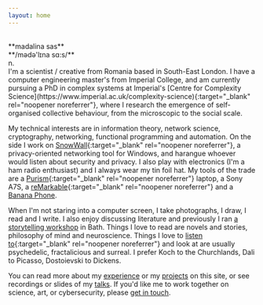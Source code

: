 ```yaml
---
layout: home
---
```



<br/>
**madalina sas**<br/>
**/m&#601;d&#601;'l&#618;na s&#593;:s/**<br/>
n.<br/>
I'm a scientist / creative from Romania based in South-East London. I have a computer engineering master's from Imperial College, and am currently pursuing a PhD in complex systems at Imperial's [Centre for Complexity Science](https://www.imperial.ac.uk/complexity-science){:target="_blank" rel="noopener noreferrer"}, where I research the emergence of self-organised collective behaviour, from the microscopic to the social scale.

My technical interests are in information theory, network science, cryptography, networking, functional programming and automation.
On the side I work on [SnowWall](https://snowwall.tech){:target="_blank" rel="noopener noreferrer"}, a privacy-oriented networking tool for Windows, and harangue whoever would listen about security and privacy.
I also play with electronics (I'm a ham radio enthusiast) and I always wear my tin foil hat. My tools of the trade are a [Purism](https://puri.sm){:target="_blank" rel="noopener noreferrer"} laptop, a Sony A7S, a [reMarkable](https://remarkable.com){:target="_blank" rel="noopener noreferrer"} and a [Banana Phone](/banana-hack).

When I'm not staring into a computer screen, I take photographs, I draw, I read and I write. I also enjoy discussing literature and previously I ran [a storytelling workshop](/story) in Bath.
Things I love to read are novels and stories, philosophy of mind and neuroscience. Things I love to [listen to](https://yewtu.be/user/mearlboro){:target="_blank" rel="noopener noreferrer"} and look at are usually psychedelic, fractalicious and surreal. I prefer Koch to the Churchlands, Dali to Picasso, Dostoievski to Dickens.

You can read more about my [experience](/experience) or my [projects](/projects) on this site, or see recordings or slides of my [talks](/talks).
If you'd like me to work together on science, art, or cybersecurity, please [get in touch](/contact).

<br/>
<br/>
<br/>
